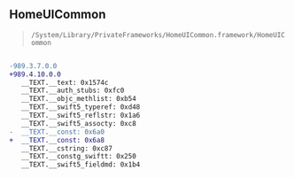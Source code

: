 ## HomeUICommon

> `/System/Library/PrivateFrameworks/HomeUICommon.framework/HomeUICommon`

```diff

-989.3.7.0.0
+989.4.10.0.0
   __TEXT.__text: 0x1574c
   __TEXT.__auth_stubs: 0xfc0
   __TEXT.__objc_methlist: 0xb54
   __TEXT.__swift5_typeref: 0xd48
   __TEXT.__swift5_reflstr: 0x1a6
   __TEXT.__swift5_assocty: 0xc8
-  __TEXT.__const: 0x6a0
+  __TEXT.__const: 0x6a8
   __TEXT.__cstring: 0xc87
   __TEXT.__constg_swiftt: 0x250
   __TEXT.__swift5_fieldmd: 0x1b4

```
